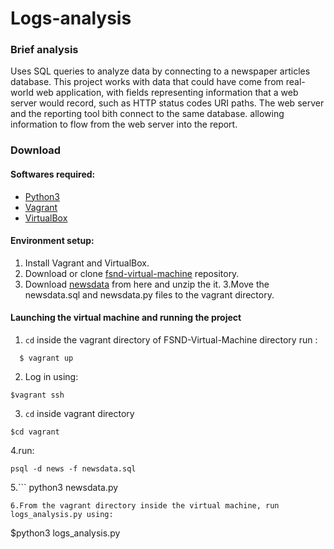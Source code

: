 # Logs-analysis

### Brief analysis 
Uses SQL queries to analyze data by connecting to a newspaper articles database. This project works with data that could have come from real-world web application, with fields representing information that a web server would record, such as HTTP status codes URI paths. The web server and the reporting tool bith connect to the same database. allowing information to flow from the web server into the report.

### Download

#### Softwares required:
* [Python3](https://www.python.org/)
* [Vagrant](https://www.vagrantup.com/)
* [VirtualBox](https://www.virtualbox.org/)

#### Environment setup:
1. Install Vagrant and VirtualBox.
2. Download or clone [fsnd-virtual-machine](https://github.com/udacity/fullstack-nanodegree-vm) repository.
3. Download [newsdata](https://d17h27t6h515a5.cloudfront.net/topher/2016/August/57b5f748_newsdata/newsdata.zip) from here and unzip the it.
3.Move the newsdata.sql  and newsdata.py files to the vagrant directory.

#### Launching the virtual machine and running the project
1. ```cd``` inside the vagrant directory of FSND-Virtual-Machine directory run :
  ```
    $ vagrant up
  ```
2. Log in using:
```
$vagrant ssh
```
3. ```cd``` inside vagrant directory
```
$cd vagrant
```
4.run:
```
psql -d news -f newsdata.sql
```
5.```
python3 newsdata.py
``` to run the reporting tool.
6.From the vagrant directory inside the virtual machine, run logs_analysis.py using:
```
$python3 logs_analysis.py
```

